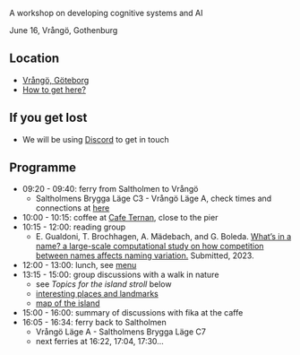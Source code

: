 A workshop on developing cognitive systems and AI

June 16, Vrångö, Gothenburg

## Location

* [Vrångö, Göteborg](https://goo.gl/maps/9e5F8c7gUTVUqo1F7)
* [How to get here?](https://www.vasttrafik.se)

## If you get lost

* We will be using [Discord](https://discord.gg/sKPB5VNbCp) to get in touch

## Programme

* 09:20 - 09:40: ferry from Saltholmen to Vrångö 
  * Saltholmens Brygga Läge C3 - Vrångö Läge A, check times and connections at [here](https://www.vasttrafik.se)
* 10:00 - 10:15: coffee at [Cafe Ternan](https://www.ternan.se/#tab_menu), close to the pier
* 10:15 - 12:00: reading group 
  * E. Gualdoni, T. Brochhagen, A. Mädebach, and G. Boleda. [What’s in a name? a large-scale computational study on how competition between names affects naming variation.](https://psyarxiv.com/t84eu/download) Submitted, 2023.
* 12:00 - 13:00: lunch, see [menu]([2023-06-16-out-to-the-islands/food-menu.jpg](https://github.com/GU-CLASP/cogsys-wiki/blob/main/meeting-notes/2023-06-16-out-to-the-islands/food-menu.jpg))
* 13:15 - 15:00: group discussions with a walk in nature 
  * see *Topics for the island stroll* below
  * [interesting places and landmarks](https://goo.gl/maps/9e5F8c7gUTVUqo1F7)
  * [map of the island](https://styrsobolaget.se/upload/styrsobolaget/pdf%20kartor/Vr%C3%A5ng%C3%B6.pdf)
* 15:00 - 16:00: summary of discussions with fika at the caffe
* 16:05 - 16:34: ferry back to Saltholmen 
  * Vrångö Läge A - Saltholmens Brygga Läge C7
  * next ferries at 16:22, 17:04, 17:30...
